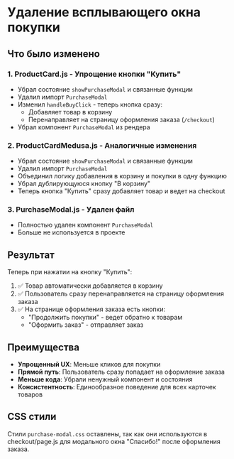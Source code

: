 # Удаление всплывающего окна покупки

## Что было изменено

### 1. **ProductCard.js** - Упрощение кнопки "Купить"
- Убрал состояние `showPurchaseModal` и связанные функции
- Удалил импорт `PurchaseModal`
- Изменил `handleBuyClick` - теперь кнопка сразу:
  - Добавляет товар в корзину
  - Перенаправляет на страницу оформления заказа (`/checkout`)
- Убрал компонент `PurchaseModal` из рендера

### 2. **ProductCardMedusa.js** - Аналогичные изменения
- Убрал состояние `showPurchaseModal` и связанные функции
- Удалил импорт `PurchaseModal`
- Объединил логику добавления в корзину и покупки в одну функцию
- Убрал дублирующуюся кнопку "В корзину"
- Теперь кнопка "Купить" сразу добавляет товар и ведет на checkout

### 3. **PurchaseModal.js** - Удален файл
- Полностью удален компонент `PurchaseModal`
- Больше не используется в проекте

## Результат

Теперь при нажатии на кнопку "Купить":
1. ✅ Товар автоматически добавляется в корзину
2. ✅ Пользователь сразу перенаправляется на страницу оформления заказа
3. ✅ На странице оформления заказа есть кнопки:
   - "Продолжить покупки" - ведет обратно к товарам
   - "Оформить заказ" - отправляет заказ

## Преимущества

- **Упрощенный UX**: Меньше кликов для покупки
- **Прямой путь**: Пользователь сразу попадает на оформление заказа
- **Меньше кода**: Убрали ненужный компонент и состояния
- **Консистентность**: Единообразное поведение для всех карточек товаров

## CSS стили

Стили `purchase-modal.css` оставлены, так как они используются в checkout/page.js для модального окна "Спасибо!" после оформления заказа.

